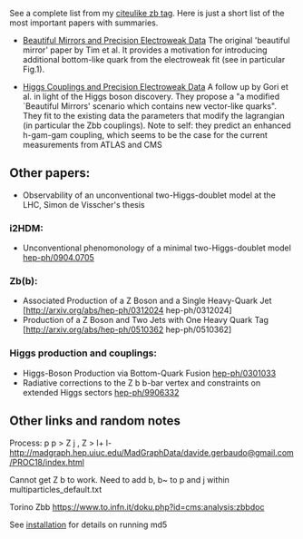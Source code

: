 

See a complete list from my [citeulike zb tag](http://www.citeulike.org/user/gerbaudo/tag/zb).
Here is just a short list of the most important papers with summaries.

- [Beautiful Mirrors and Precision Electroweak Data](http://arxiv.org/abs/hep-ph/0109097)
The original 'beautiful mirror' paper by Tim et al.  It provides a
motivation for introducing additional bottom-like quark from the
electroweak fit (see in particular Fig.1).

- [Higgs Couplings and Precision Electroweak Data](http://arxiv.org/abs/1209.6382)
A follow up by Gori et al. in light of the Higgs boson discovery. They
propose a "a modified `Beautiful Mirrors' scenario which contains new
vector-like quarks". They fit to the existing data the parameters that
modify the lagrangian (in particular the Zbb couplings). Note to self:
they predict an enhanced h-gam-gam coupling, which seems to be the
case for the current measurements from ATLAS and CMS



## Other papers:
- Observability of an unconventional two-Higgs-doublet model at the LHC, Simon de Visscher's thesis

### i2HDM:
- Unconventional phenomonology of a minimal two-Higgs-doublet model
  [hep-ph/0904.0705](http://arxiv.org/abs/0904.0705)

### Zb(b):
- Associated Production of a Z Boson and a Single Heavy-Quark Jet
  [http://arxiv.org/abs/hep-ph/0312024 hep-ph/0312024]
- Production of a Z Boson and Two Jets with One Heavy Quark Tag
  [http://arxiv.org/abs/hep-ph/0510362 hep-ph/0510362]

### Higgs production and couplings:

- Higgs-Boson Production via Bottom-Quark Fusion [hep-ph/0301033](http://arxiv.org/abs/hep-ph/0301033)
- Radiative corrections to the Z b b-bar vertex and constraints on extended Higgs sectors [hep-ph/9906332](http://arxiv.org/abs/hep-ph/9906332)

## Other links and random notes

Process: p p > Z j , Z > l+ l-
http://madgraph.hep.uiuc.edu/MadGraphData/davide.gerbaudo@gmail.com/PROC18/index.html

Cannot get Z b to work.
Need to add b, b~ to p and j within multiparticles_default.txt

Torino Zbb
https://www.to.infn.it/doku.php?id=cms:analysis:zbbdoc

See [installation](installation.md) for details on running md5
